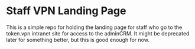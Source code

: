 # Staff VPN Landing Page

This is a simple repo for holding the landing page for staff who go to the token.vpn intranet site for access to the adminCRM. It might be deprecated later for something better, but this is good enough for now.

